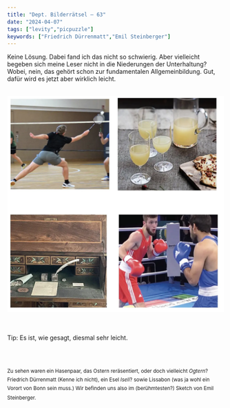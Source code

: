 ```yaml
---
title: "Dept. Bilderrätsel – 63"
date: "2024-04-07"
tags: ["levity","picpuzzle"]
keywords: ["Friedrich Dürrenmatt","Emil Steinberger"]
---
```

Keine Lösung. Dabei fand ich das nicht so schwierig. Aber vielleicht begeben sich meine Leser nicht in die Niederungen der Unterhaltung? Wobei, nein, das gehört schon zur fundamentalen Allgemeinbildung. Gut, dafür wird es jetzt aber wirklich leicht.


<br/>

<img  src="/assets/img/picpuzzle63.webp" alt="Bilderrätsel63">

<br/>
<br/>
<br/>

Tip: Es ist, wie gesagt, diesmal sehr leicht.

<br/>
<br/>

<sup>Zu sehen waren ein Hasenpaar, das Ostern reräsentiert, oder doch vielleicht <i>Ogtern</i>? Friedrich Dürrenmatt (Kenne ich nicht), ein Esel <i>Iseli</i>? sowie Lissabon (was ja wohl ein Vorort von Bonn sein muss.) Wir befinden uns also im (berühmtesten?) Sketch von Emil Steinberger.
<sup>